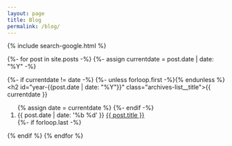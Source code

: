 ```yaml
---
layout: page
title: Blog
permalink: /blog/
---
```


{% include search-google.html %}

<section id="page-blog" class="page-blog list-reset list-alternate-bg link-reset">
  {%- for post in site.posts -%}
  {%- assign currentdate = post.date | date: "%Y" -%}
  
  {%- if currentdate != date -%}
    {%- unless forloop.first -%}</ol>{% endunless %}
    <h2 id="year-{{post.date | date: "%Y"}}" class="archives-list__title">{{ currentdate }}</h2>
    <ol>
      {% assign date = currentdate %}
    {%- endif -%}
      <li>
        <time datetime="{{ post.date | date: '%Y-%m-%d' }}">{{ post.date | date: '%b %d' }}</time>
        <a href="{{ post.url }}">{{ post.title }}</a>
      </li>
    {%- if forloop.last -%}</ol>{% endif %}
  {% endfor %}
</section>
